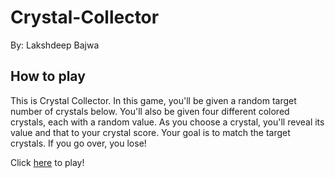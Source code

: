 
# Crystal-Collector
By: Lakshdeep Bajwa

## How to play
This is Crystal Collector. In this game, you'll be given a random target number of crystals below.
You'll also be given four different colored crystals, each with a random value. As you choose a crystal, you'll reveal
its value and that to your crystal score. Your goal is to match the target crystals. If you go over, you lose!

 Click [here](https://bajwals.github.io/Crystal-Collector) to play!
